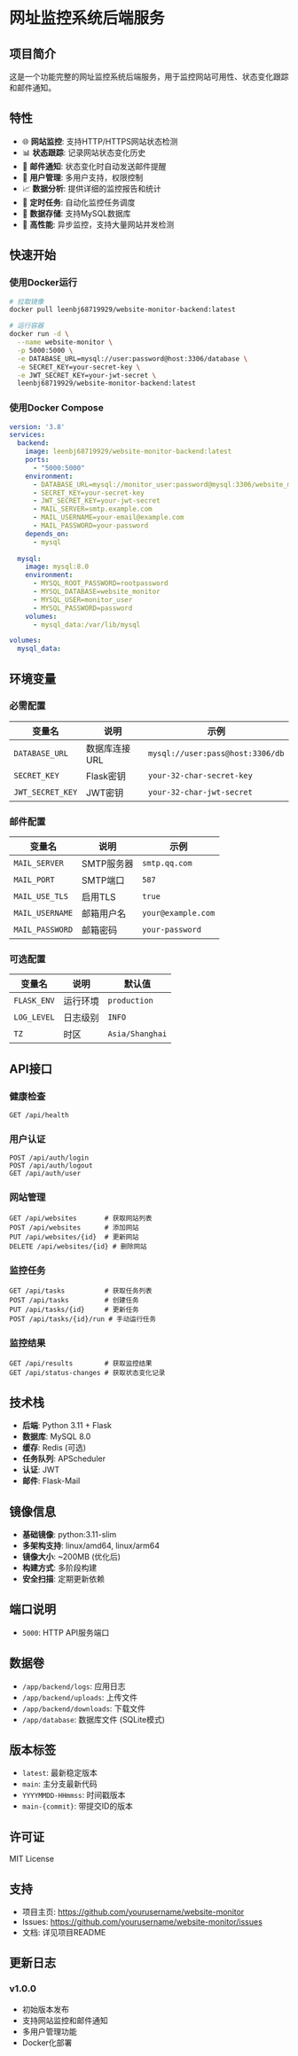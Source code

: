 # 网址监控系统后端服务

## 项目简介

这是一个功能完整的网址监控系统后端服务，用于监控网站可用性、状态变化跟踪和邮件通知。

## 特性

- 🌐 **网站监控**: 支持HTTP/HTTPS网站状态检测
- 📊 **状态跟踪**: 记录网站状态变化历史
- 📧 **邮件通知**: 状态变化时自动发送邮件提醒
- 👥 **用户管理**: 多用户支持，权限控制
- 📈 **数据分析**: 提供详细的监控报告和统计
- 🔄 **定时任务**: 自动化监控任务调度
- 💾 **数据存储**: 支持MySQL数据库
- 🚀 **高性能**: 异步监控，支持大量网站并发检测

## 快速开始

### 使用Docker运行

```bash
# 拉取镜像
docker pull leenbj68719929/website-monitor-backend:latest

# 运行容器
docker run -d \
  --name website-monitor \
  -p 5000:5000 \
  -e DATABASE_URL=mysql://user:password@host:3306/database \
  -e SECRET_KEY=your-secret-key \
  -e JWT_SECRET_KEY=your-jwt-secret \
  leenbj68719929/website-monitor-backend:latest
```

### 使用Docker Compose

```yaml
version: '3.8'
services:
  backend:
    image: leenbj68719929/website-monitor-backend:latest
    ports:
      - "5000:5000"
    environment:
      - DATABASE_URL=mysql://monitor_user:password@mysql:3306/website_monitor
      - SECRET_KEY=your-secret-key
      - JWT_SECRET_KEY=your-jwt-secret
      - MAIL_SERVER=smtp.example.com
      - MAIL_USERNAME=your-email@example.com
      - MAIL_PASSWORD=your-password
    depends_on:
      - mysql
      
  mysql:
    image: mysql:8.0
    environment:
      - MYSQL_ROOT_PASSWORD=rootpassword
      - MYSQL_DATABASE=website_monitor
      - MYSQL_USER=monitor_user
      - MYSQL_PASSWORD=password
    volumes:
      - mysql_data:/var/lib/mysql

volumes:
  mysql_data:
```

## 环境变量

### 必需配置

| 变量名 | 说明 | 示例 |
|--------|------|------|
| `DATABASE_URL` | 数据库连接URL | `mysql://user:pass@host:3306/db` |
| `SECRET_KEY` | Flask密钥 | `your-32-char-secret-key` |
| `JWT_SECRET_KEY` | JWT密钥 | `your-32-char-jwt-secret` |

### 邮件配置

| 变量名 | 说明 | 示例 |
|--------|------|------|
| `MAIL_SERVER` | SMTP服务器 | `smtp.qq.com` |
| `MAIL_PORT` | SMTP端口 | `587` |
| `MAIL_USE_TLS` | 启用TLS | `true` |
| `MAIL_USERNAME` | 邮箱用户名 | `your@example.com` |
| `MAIL_PASSWORD` | 邮箱密码 | `your-password` |

### 可选配置

| 变量名 | 说明 | 默认值 |
|--------|------|--------|
| `FLASK_ENV` | 运行环境 | `production` |
| `LOG_LEVEL` | 日志级别 | `INFO` |
| `TZ` | 时区 | `Asia/Shanghai` |

## API接口

### 健康检查
```
GET /api/health
```

### 用户认证
```
POST /api/auth/login
POST /api/auth/logout
GET /api/auth/user
```

### 网站管理
```
GET /api/websites       # 获取网站列表
POST /api/websites      # 添加网站
PUT /api/websites/{id}  # 更新网站
DELETE /api/websites/{id} # 删除网站
```

### 监控任务
```
GET /api/tasks          # 获取任务列表
POST /api/tasks         # 创建任务
PUT /api/tasks/{id}     # 更新任务
POST /api/tasks/{id}/run # 手动运行任务
```

### 监控结果
```
GET /api/results        # 获取监控结果
GET /api/status-changes # 获取状态变化记录
```

## 技术栈

- **后端**: Python 3.11 + Flask
- **数据库**: MySQL 8.0
- **缓存**: Redis (可选)
- **任务队列**: APScheduler
- **认证**: JWT
- **邮件**: Flask-Mail

## 镜像信息

- **基础镜像**: python:3.11-slim
- **多架构支持**: linux/amd64, linux/arm64
- **镜像大小**: ~200MB (优化后)
- **构建方式**: 多阶段构建
- **安全扫描**: 定期更新依赖

## 端口说明

- `5000`: HTTP API服务端口

## 数据卷

- `/app/backend/logs`: 应用日志
- `/app/backend/uploads`: 上传文件
- `/app/backend/downloads`: 下载文件
- `/app/database`: 数据库文件 (SQLite模式)

## 版本标签

- `latest`: 最新稳定版本
- `main`: 主分支最新代码
- `YYYYMMDD-HHmmss`: 时间戳版本
- `main-{commit}`: 带提交ID的版本

## 许可证

MIT License

## 支持

- 项目主页: https://github.com/yourusername/website-monitor
- Issues: https://github.com/yourusername/website-monitor/issues
- 文档: 详见项目README

## 更新日志

### v1.0.0
- 初始版本发布
- 支持网站监控和邮件通知
- 多用户管理功能
- Docker化部署